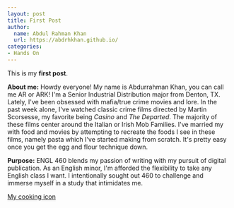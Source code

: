 ```yaml
---
layout: post
title: First Post
author: 
  name: Abdul Rahman Khan 
  url: https://abdrhkhan.github.io/
categories: 
- Hands On
---
```


This is my **first post**.

**About me:**
Howdy everyone! My name is Abdurrahman Khan, you can call me AR or ARK! I'm a Senior Industrial Distribution major from Denton, TX. Lately, I've been obsessed with mafia/true crime movies and lore. In the past week alone, I've watched classic crime films directed by Martin Scorsesse, my favorite being *Casino* and *The Departed*. The majority of these films center around the Italian or Irish Mob Families. I've married my with food and movies by attempting to recreate the foods I see in these films, namely pasta which I've started making from scratch. It's pretty easy once you get the egg and flour technique down. 

**Purpose:** 
ENGL 460 blends my passion of writing with my pursuit of digital publication. As an English minor, I'm afforded the flexibility to take any English class I want. I intentionally sought out 460 to challenge and immerse myself in a study that intimidates me. 


[My cooking icon](https://www.bingingwithbabish.com)

